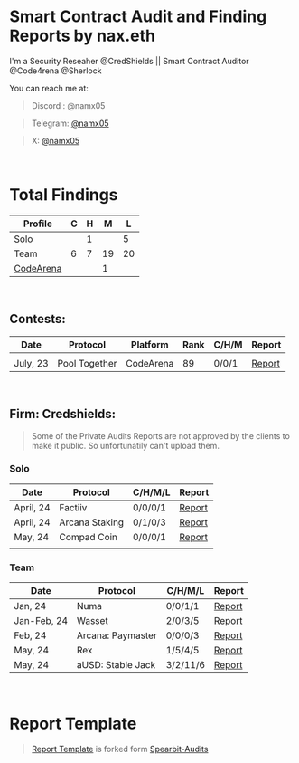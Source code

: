 # Smart Contract Audit and Finding Reports by nax.eth

I'm a Security Reseaher @CredShields || Smart Contract Auditor @Code4rena @Sherlock

You can reach me at:

> Discord : @namx05

> Telegram: [@namx05](https://t.me/namx05)

> X: [@namx05](https://twitter.com/namx05)

<br>

# Total Findings

| Profile                                    | C   | H   | M   | L   |
| ------------------------------------------ | --- | --- | --- | --- |
| Solo                                       |     | 1   |     | 5   |
| Team                                       | 6   | 7   | 19  | 20  |
| [CodeArena](https://code4rena.com/@namx05) |     |     | 1   |     |

<!--
| [Sherlock](https://sherlock.xyz/)          |     |     |     |     |     |
| [CodeHawks](https://www.codehawks.com/)    |     |     |     |     |     |
| Private                                   |     |     |     |     |     |
-->

<br>

## Contests:

| Date     | Protocol      | Platform  | Rank | C/H/M | Report                            |
| -------- | ------------- | --------- | ---- | ----- | --------------------------------- |
|          |               |           |      |       |                                   |
| July, 23 | Pool Together | CodeArena | 89   | 0/0/1 | [Report](solo/C4/PoolTogether.md) |

<br>

## Firm: Credshields:

> Some of the Private Audits Reports are not approved by the clients to make it public. So unfortunatily can't upload them.

### Solo

<!-- |                   |                   |         | [Report]()                                                                                       | -->

| Date      | Protocol       | C/H/M/L | Report                                                                                                            |
| --------- | -------------- | ------- | ----------------------------------------------------------------------------------------------------------------- |
| April, 24 | Factiiv        | 0/0/0/1 | [Report](https://github.com/Credshields/audit-reports/blob/master/Factiiv_Token_Final_Audit_Report.pdf)           |
| April, 24 | Arcana Staking | 0/1/0/3 | [Report](https://github.com/Credshields/audit-reports/blob/master/Arcana_Staking_Contract_Final_Audit_Report.pdf) |
| May, 24   | Compad Coin    | 0/0/0/1 | [Report](https://github.com/Credshields/audit-reports/blob/master/Compad_Coin_Final_Audit_Report.pdf)             |
|           |                |         |                                                                                                                   |

### Team

<!-- |                   |                   |         | [Report]()                                                                                       | -->

| Date        | Protocol          | C/H/M/L  | Report                                                                                                 |
| ----------- | ----------------- | -------- | ------------------------------------------------------------------------------------------------------ |
| Jan, 24     | Numa              | 0/0/1/1  | [Report](https://github.com/Credshields/audit-reports/blob/master/Numa_Final_Audit_Report.pdf)         |
| Jan-Feb, 24 | Wasset            | 2/0/3/5  | [Report](https://github.com/Credshields/audit-reports/blob/master/Wasset_Final_Audit_Report.pdf)       |
| Feb, 24     | Arcana: Paymaster | 0/0/0/3  | [Report](https://github.com/Credshields/audit-reports/blob/master/Arcana_PayMaster_Final_Report.pdf)   |
| May, 24     | Rex               | 1/5/4/5  | [Report](https://github.com/Credshields/audit-reports/blob/master/Rex_Exchange_Final_Audit_Report.pdf) |
| May, 24     | aUSD: Stable Jack | 3/2/11/6 | [Report](https://github.com/Credshields/audit-reports/blob/master/aUSD_SC_Final_Audit_Report.pdf)      |

<br>

# Report Template

> [Report Template](Report_Template.md) is forked form [Spearbit-Audits](https://github.com/spearbit-audits/report-template/blob/main/report.md)
